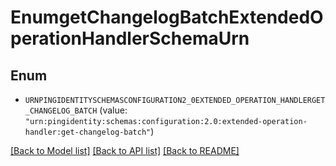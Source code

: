 # EnumgetChangelogBatchExtendedOperationHandlerSchemaUrn

## Enum


* `URNPINGIDENTITYSCHEMASCONFIGURATION2_0EXTENDED_OPERATION_HANDLERGET_CHANGELOG_BATCH` (value: `"urn:pingidentity:schemas:configuration:2.0:extended-operation-handler:get-changelog-batch"`)


[[Back to Model list]](../README.md#documentation-for-models) [[Back to API list]](../README.md#documentation-for-api-endpoints) [[Back to README]](../README.md)


